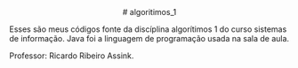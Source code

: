 <center># algoritimos_1</center>
<p>Esses são meus códigos fonte da discíplina algorítimos 1 do curso sistemas de informação.
Java foi a linguagem de programação usada na sala de aula.</p>

Professor: Ricardo Ribeiro Assink.

